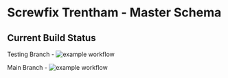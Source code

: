 # Screwfix Trentham - Master Schema

## Current Build Status

Testing Branch - ![example workflow](http://10.4.5.227:3080/jwlyons/masterPrismaSchema/actions/workflows/gitea-ci.yaml/badge.svg?branch=testing)

Main Branch - ![example workflow](http://10.4.5.227:3080/jwlyons/masterPrismaSchema/actions/workflows/gitea-ci.yaml/badge.svg?branch=master)
